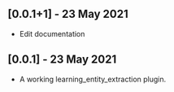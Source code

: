 ## [0.0.1+1] - 23 May 2021

* Edit documentation

## [0.0.1] - 23 May 2021

* A working learning_entity_extraction plugin.

